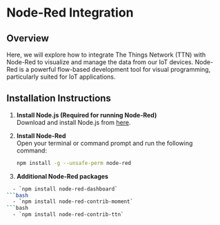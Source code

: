 # Node-Red Integration

## Overview

Here, we will explore how to integrate The Things Network (TTN) with Node-Red to visualize and manage the data from our IoT devices. Node-Red is a powerful flow-based development tool for visual programming, particularly suited for IoT applications.

## Installation Instructions

1. **Install Node.js (Required for running Node-Red)**  
   Download and install Node.js from [here](https://nodejs.org/en/).

2. **Install Node-Red**  
   Open your terminal or command prompt and run the following command:
   ```bash
   npm install -g --unsafe-perm node-red

3. **Additional Node-Red packages**
```bash
  - `npm install node-red-dashboard`
```bash
  - `npm install node-red-contrib-moment`
```bash
  - `npm install node-red-contrib-ttn`
